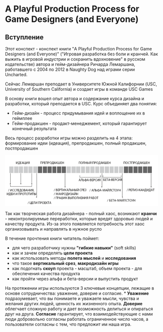 # A Playful Production Process for Game Designers (and Everyone)

## Вступление

Этот конспект - конспект книги "A Playful Production Process for Game Designers (and Everyone)"
("Игровая разработка без боли и кранчей. Как выжить в игровой индустрии и сохранить вдохновение" в русском издательстве)
автора и гейм-дизайнера Ричарда Лемаршана, работавшего с 2004 по 2012 в Naughty Dog над играми серии Uncharted.

Сейчас Лемаршан преподает в Университете Южной Калифорнии (USC, University of Southern California) и создает игры в
команде USC Games

В основу книги вошел опыт автора и содержание курса дизайна и разработки, который преподается в USC. Курс объединяет два
понятия:

* Гейм-дизайн - процесс придумывания идей и воплощение их в геймплее
* Гейм-продакшен - продакт-менеджемент, который гарантирует конечный результата

Весь процесс разработки игры можно разделить на 4 этапа: формирование идеи (идеация), препродакшен, полный продакшен,
постпродакшен

![4 этапа разработки игры](images/00_introduction_01.png)

Так как творческая работа дизайнера - полный хаос, возникают **кранчи** - неконтролируемые переработки, которые вредят
здоровью людей и качеству продукта. Из-за этого появляется потребность этот хаос организовывать и направлять в нужное
русло

В течение прочтения книги читатель поймет:

* для чего разработчику нужны **"гибкие навыки"** (soft skills)
* как и зачем определять **цели проекта**
* как использовать методы **полета мыслей** и **исследования**
* что такое **вертикальный срез**, **макродизайн игры**
* как подогнать **скоуп** проекта - масштаб, объем проекта - для обеспечения качества продукта
* как пройти через альфа и бета-версии и выпустить продукт

На протяжении игры используются 3 ключевые концепции, лежащие в основе сотрудничества: уважение, доверие и согласие. *
**Уважение** подразумевает, что вы понимаете и уважаете мысли, чувства и желания других людей, ценность их жизненного
опыта. **Доверие** облегчает сложную работу и дает возможность делиться и опираться друг на друга. **Согласие**
гарантирует, что взаимодействующие с нами люди добровольно согласны работать ограниченное число часов, а пользователи
согласны с тем, что предложит им наша игра.
